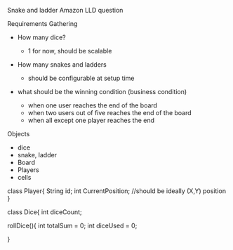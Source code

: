 Snake and ladder Amazon LLD question

Requirements Gathering
-  How many dice?
   - 1 for now, should be scalable

- How many snakes and ladders
  - should be configurable at setup time

- what should be the winning condition (business condition)
   - when one user reaches the end of the board
   - when two users out of five reaches the end of the board
   - when all except one player reaches the end
   


Objects
- dice
- snake, ladder
- Board
- Players
- cells 


class Player{
   String id;
   int CurrentPosition; //should be ideally (X,Y) position
 }
 
class Dice{
   int diceCount;
   
   rollDice(){
      int totalSum = 0;
      int diceUsed = 0;
      
      
}   

